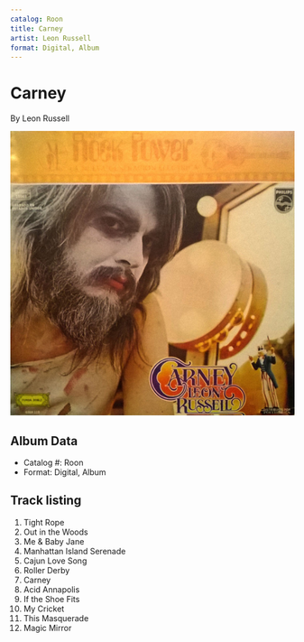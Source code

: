 ```yaml
---
catalog: Roon
title: Carney
artist: Leon Russell
format: Digital, Album
---
```


# Carney

By Leon Russell

![](../../assets/albumcovers/Leon_Russell-Carney.png)

## Album Data

- Catalog #: Roon
- Format: Digital, Album


## Track listing


1. Tight Rope
2. Out in the Woods
3. Me & Baby Jane
4. Manhattan Island Serenade
5. Cajun Love Song
6. Roller Derby
7. Carney
8. Acid Annapolis
9. If the Shoe Fits
10. My Cricket
11. This Masquerade
12. Magic Mirror

